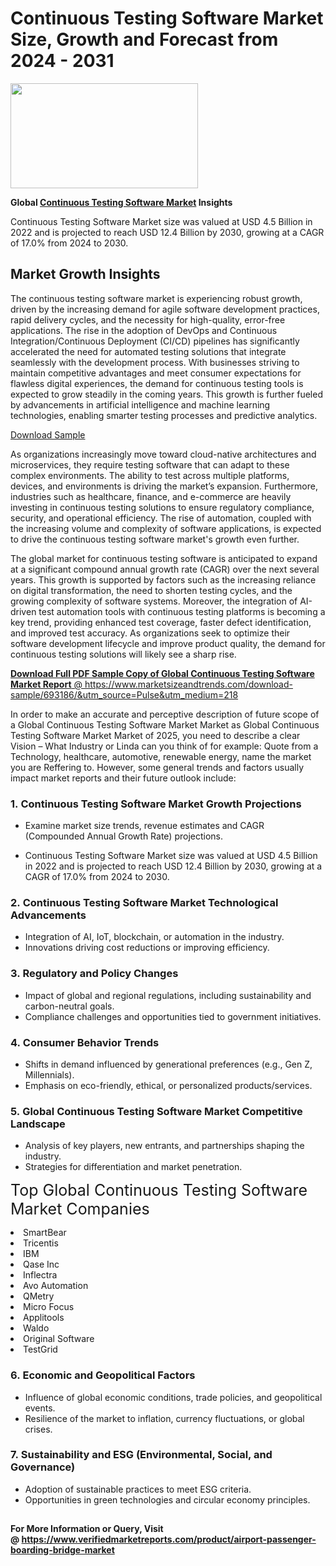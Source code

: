 <H1>Continuous Testing Software Market Size, Growth and Forecast from 2024 - 2031</H1><img class="aligncenter size-medium wp-image-584254" src="https://thirdeyenews.in/wp-content/uploads/2024/09/Global-Market-Research-300x168.jpeg" alt="" width="300" height="168" /><p><strong>Global&nbsp;<a href="https://www.marketsizeandtrends.com/download-sample/693186/&amp;utm_source=Pulse&amp;utm_medium=218">Continuous Testing Software Market</a> Insights</strong></p><p>Continuous Testing Software Market size was valued at USD 4.5 Billion in 2022 and is projected to reach USD 12.4 Billion by 2030, growing at a CAGR of 17.0% from 2024 to 2030.</p><p><h2>Market Growth Insights</h2> <p>The continuous testing software market is experiencing robust growth, driven by the increasing demand for agile software development practices, rapid delivery cycles, and the necessity for high-quality, error-free applications. The rise in the adoption of DevOps and Continuous Integration/Continuous Deployment (CI/CD) pipelines has significantly accelerated the need for automated testing solutions that integrate seamlessly with the development process. With businesses striving to maintain competitive advantages and meet consumer expectations for flawless digital experiences, the demand for continuous testing tools is expected to grow steadily in the coming years. This growth is further fueled by advancements in artificial intelligence and machine learning technologies, enabling smarter testing processes and predictive analytics.</p> <p><a href="#">Download Sample</a></p> <p>As organizations increasingly move toward cloud-native architectures and microservices, they require testing software that can adapt to these complex environments. The ability to test across multiple platforms, devices, and environments is driving the market’s expansion. Furthermore, industries such as healthcare, finance, and e-commerce are heavily investing in continuous testing solutions to ensure regulatory compliance, security, and operational efficiency. The rise of automation, coupled with the increasing volume and complexity of software applications, is expected to drive the continuous testing software market's growth even further.</p> <p>The global market for continuous testing software is anticipated to expand at a significant compound annual growth rate (CAGR) over the next several years. This growth is supported by factors such as the increasing reliance on digital transformation, the need to shorten testing cycles, and the growing complexity of software systems. Moreover, the integration of AI-driven test automation tools with continuous testing platforms is becoming a key trend, providing enhanced test coverage, faster defect identification, and improved test accuracy. As organizations seek to optimize their software development lifecycle and improve product quality, the demand for continuous testing solutions will likely see a sharp rise.</p> <p><a href="#"></p><p><span class=""><strong>Download Full PDF Sample Copy of Global Continuous Testing Software Market Report</strong> @ <a href="https://www.marketsizeandtrends.com/download-sample/693186/&amp;utm_source=Pulse&amp;utm_medium=218" target="_blank">https://www.marketsizeandtrends.com/download-sample/693186/&amp;utm_source=Pulse&amp;utm_medium=218</a></span></p><p>In order to make an accurate and perceptive description of future scope of a Global&nbsp;Continuous Testing Software Market Market as Global&nbsp;Continuous Testing Software Market Market of 2025, you need to describe a clear Vision &ndash; What Industry or Linda can you think of for example: Quote from a Technology, healthcare, automotive, renewable energy, name the market you are Reffering to. However, some general trends and factors usually impact market reports and their future outlook include:</p><h3>1.&nbsp;<strong>Continuous Testing Software Market Growth Projections</strong></h3><ul><li>Examine market size trends, revenue estimates and CAGR (Compounded Annual Growth Rate) projections.</li><li><p>Continuous Testing Software Market size was valued at USD 4.5 Billion in 2022 and is projected to reach USD 12.4 Billion by 2030, growing at a CAGR of 17.0% from 2024 to 2030.</p></li></ul><h3>2.&nbsp;<strong>Continuous Testing Software Market Technological Advancements</strong></h3><ul><li>Integration of AI, IoT, blockchain, or automation in the industry.</li><li>Innovations driving cost reductions or improving efficiency.</li></ul><h3>3.&nbsp;<strong>Regulatory and Policy Changes</strong></h3><ul><li>Impact of global and regional regulations, including sustainability and carbon-neutral goals.</li><li>Compliance challenges and opportunities tied to government initiatives.</li></ul><h3>4.&nbsp;<strong>Consumer Behavior Trends</strong></h3><ul><li>Shifts in demand influenced by generational preferences (e.g., Gen Z, Millennials).</li><li>Emphasis on eco-friendly, ethical, or personalized products/services.</li></ul><h3>5.&nbsp;<strong>Global Continuous Testing Software Market Competitive Landscape</strong></h3><ul><li>Analysis of key players, new entrants, and partnerships shaping the industry.</li><li>Strategies for differentiation and market penetration.</li></ul><p data-pm-slice="1 1 []"><span style="color: inherit; font-family: inherit; font-size: 25px;">Top Global Continuous Testing Software Market Companies</span></p><div class="" data-test-id=""><p><li>SmartBear</li><li> Tricentis</li><li> IBM</li><li> Qase Inc</li><li> Inflectra</li><li> Avo Automation</li><li> QMetry</li><li> Micro Focus</li><li> Applitools</li><li> Waldo</li><li> Original Software</li><li> TestGrid</li></p></div><h3>6.&nbsp;<strong>Economic and Geopolitical Factors</strong></h3><ul><li>Influence of global economic conditions, trade policies, and geopolitical events.</li><li>Resilience of the market to inflation, currency fluctuations, or global crises.</li></ul><h3>7.&nbsp;<strong>Sustainability and ESG (Environmental, Social, and Governance)</strong></h3><ul><li>Adoption of sustainable practices to meet ESG criteria.</li><li>Opportunities in green technologies and circular economy principles.</li></ul><h2><strong style="font-size: 14px;">For More Information or Query, Visit @&nbsp;</strong><a style="background-color: #ffffff; font-size: 14px;" href="https://www.marketsizeandtrends.com/report/continuous-testing-software-market/" target="_blank">https://www.verifiedmarketreports.com/product/airport-passenger-boarding-bridge-market</a></h2>
